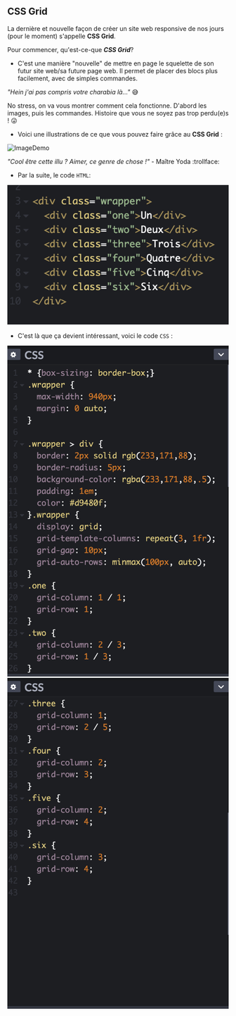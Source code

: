 ## CSS Grid

La dernière et nouvelle façon de créer un site web responsive de nos jours (pour le moment) s'appelle **CSS Grid**.

Pour commencer, qu'est-ce-que _**CSS Grid**_?

- C'est une manière "nouvelle" de mettre en page le squelette de son futur site web/sa future page web. Il permet de placer des blocs plus facilement, avec de simples commandes.

_"Hein j'ai pas compris votre charabia là..."_ :sweat_smile:

No stress, on va vous montrer comment cela fonctionne.
D'abord les images, puis les commandes. Histoire que vous ne soyez pas trop perdu(e)s !  :stuck_out_tongue_winking_eye:

- Voici une illustrations de ce que vous pouvez faire grâce au **CSS Grid** :

![ImageDemo](../images/démo.png)

_"Cool être cette illu ? Aimer, ce genre de chose !"_ - Maître Yoda  :trollface:

- Par la suite, le code `HTML`:

![ImageHTML](../images/htmlresponsive.png)

- C'est là que ça devient intéressant, voici le code `CSS` :

![Image1css](../images/css1.png)
![Image2css](../images/css2.png)
